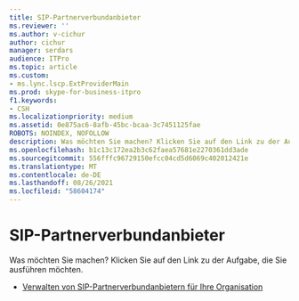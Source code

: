```yaml
---
title: SIP-Partnerverbundanbieter
ms.reviewer: ''
ms.author: v-cichur
author: cichur
manager: serdars
audience: ITPro
ms.topic: article
ms.custom:
- ms.lync.lscp.ExtProviderMain
ms.prod: skype-for-business-itpro
f1.keywords:
- CSH
ms.localizationpriority: medium
ms.assetid: 0e875ac6-8afb-45bc-bcaa-3c7451125fae
ROBOTS: NOINDEX, NOFOLLOW
description: Was möchten Sie machen? Klicken Sie auf den Link zu der Aufgabe, die Sie ausführen möchten.
ms.openlocfilehash: b1c13c172ea2b3c62faea57681e2270361dd3ade
ms.sourcegitcommit: 556fffc96729150efcc04cd5d6069c402012421e
ms.translationtype: MT
ms.contentlocale: de-DE
ms.lasthandoff: 08/26/2021
ms.locfileid: "58604174"
---
```

# <a name="sip-federated-providers"></a>SIP-Partnerverbundanbieter

Was möchten Sie machen? Klicken Sie auf den Link zu der Aufgabe, die Sie ausführen möchten.

- [Verwalten von SIP-Partnerverbundanbietern für Ihre Organisation](/previous-versions/office/lync-server-2013/lync-server-2013-manage-sip-federated-providers-for-your-organization)